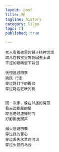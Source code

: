 ```yaml
---
layout: post
title: 喔
tagline: history
category: li2go
tags: []
published: true

---
```

    老人看着夜里的铺子精神恍惚
    蹄儿在教室里等我回去上课
    干涩的眼睛留下背包

    恍惚逃过四季
    跳跃 行走
    穿过路灯下的斑驳
    穿过路边狂吠的狗


    回一次家，躲在邻居的房顶
    看天边膨胀的星
    叹息透过虚掩的门
    灯影画出回声

    烟火逃避四季
    穿过我的掌心
    穿过丢失水草的河流
    穿过头顶的乌云